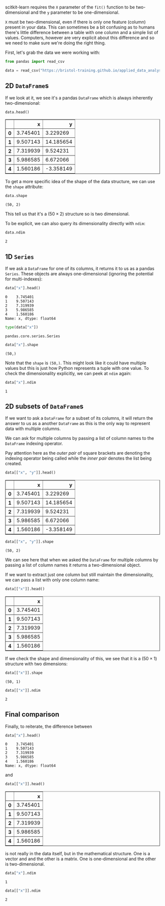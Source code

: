 scitkit-learn requires the `X` parameter of the `fit()` function to be two-dimensional and the `y` parameter to be one-dimensional.

`X` must be two-dimensional, even if there is only one feature (column) present in your data. This can sometimes be a bit confusing as to humans there's little difference between a table with one column and a simple list of values. Computers, however are very explicit about this difference and so we need to make sure we're doing the right thing.

First, let's grab the data we were working with:


```python
from pandas import read_csv

data = read_csv("https://bristol-training.github.io/applied_data_analysis_in_python/linear.csv")
```

## 2D `DataFrame`s

If we look at it, we see it's a pandas `DataFrame` which is always inherently two-dimensional:


```python
data.head()
```




<div>
<style scoped>
    .dataframe tbody tr th:only-of-type {
        vertical-align: middle;
    }

    .dataframe tbody tr th {
        vertical-align: top;
    }

    .dataframe thead th {
        text-align: right;
    }
</style>
<table border="1" class="dataframe">
  <thead>
    <tr style="text-align: right;">
      <th></th>
      <th>x</th>
      <th>y</th>
    </tr>
  </thead>
  <tbody>
    <tr>
      <th>0</th>
      <td>3.745401</td>
      <td>3.229269</td>
    </tr>
    <tr>
      <th>1</th>
      <td>9.507143</td>
      <td>14.185654</td>
    </tr>
    <tr>
      <th>2</th>
      <td>7.319939</td>
      <td>9.524231</td>
    </tr>
    <tr>
      <th>3</th>
      <td>5.986585</td>
      <td>6.672066</td>
    </tr>
    <tr>
      <th>4</th>
      <td>1.560186</td>
      <td>-3.358149</td>
    </tr>
  </tbody>
</table>
</div>



To get a more specific idea of the shape of the data structure, we can use the `shape` attribute:


```python
data.shape
```




    (50, 2)



This tell us that it's a $(50 \times 2)$ structure so is two dimensional.

To be explicit, we can also query its dimensionality directly with `ndim`:


```python
data.ndim
```




    2



## 1D `Series`

If we ask a `DataFrame` for one of its columns, it returns it to us as a pandas `Series`. These objects are always one-dimensional (ignoring the potential for multi-indexes):


```python
data["x"].head()
```




    0    3.745401
    1    9.507143
    2    7.319939
    3    5.986585
    4    1.560186
    Name: x, dtype: float64




```python
type(data["x"])
```




    pandas.core.series.Series




```python
data["x"].shape
```




    (50,)



Note that the `shape` is `(50,)`. This might look like it could have multiple values but this is just how Python represents a tuple with one value. To check the dimensionality explicitly, we can peek at `ndim` again:


```python
data["x"].ndim
```




    1



## 2D subsets of `DataFrame`s

If we want to ask a `DataFrame` for a subset of its columns, it will return the answer to us as a another `DataFrame` as this is the only way to represent data with multiple columns.

We can ask for multiple columns by passing a list of column names to the `DataFrame` indexing operator.

Pay attention here as the *outer pair* of square brackets are denoting the indexing operator being called while the *inner pair* denotes the list being created.


```python
data[["x", "y"]].head()
```




<div>
<style scoped>
    .dataframe tbody tr th:only-of-type {
        vertical-align: middle;
    }

    .dataframe tbody tr th {
        vertical-align: top;
    }

    .dataframe thead th {
        text-align: right;
    }
</style>
<table border="1" class="dataframe">
  <thead>
    <tr style="text-align: right;">
      <th></th>
      <th>x</th>
      <th>y</th>
    </tr>
  </thead>
  <tbody>
    <tr>
      <th>0</th>
      <td>3.745401</td>
      <td>3.229269</td>
    </tr>
    <tr>
      <th>1</th>
      <td>9.507143</td>
      <td>14.185654</td>
    </tr>
    <tr>
      <th>2</th>
      <td>7.319939</td>
      <td>9.524231</td>
    </tr>
    <tr>
      <th>3</th>
      <td>5.986585</td>
      <td>6.672066</td>
    </tr>
    <tr>
      <th>4</th>
      <td>1.560186</td>
      <td>-3.358149</td>
    </tr>
  </tbody>
</table>
</div>




```python
data[["x", "y"]].shape
```




    (50, 2)



We can see here that when we asked the `DataFrame` for multiple columns by passing a list of column names it returns a two-dimensional object.

If we want to extract just one column but still maintain the dimensionality, we can pass a list with only one column name:


```python
data[["x"]].head()
```




<div>
<style scoped>
    .dataframe tbody tr th:only-of-type {
        vertical-align: middle;
    }

    .dataframe tbody tr th {
        vertical-align: top;
    }

    .dataframe thead th {
        text-align: right;
    }
</style>
<table border="1" class="dataframe">
  <thead>
    <tr style="text-align: right;">
      <th></th>
      <th>x</th>
    </tr>
  </thead>
  <tbody>
    <tr>
      <th>0</th>
      <td>3.745401</td>
    </tr>
    <tr>
      <th>1</th>
      <td>9.507143</td>
    </tr>
    <tr>
      <th>2</th>
      <td>7.319939</td>
    </tr>
    <tr>
      <th>3</th>
      <td>5.986585</td>
    </tr>
    <tr>
      <th>4</th>
      <td>1.560186</td>
    </tr>
  </tbody>
</table>
</div>



If we check the shape and dimensionality of this, we see that it is a $(50 \times 1)$ structure with two dimensions:


```python
data[["x"]].shape
```




    (50, 1)




```python
data[["x"]].ndim
```




    2



## Final comparison

Finally, to reiterate, the difference between


```python
data["x"].head()
```




    0    3.745401
    1    9.507143
    2    7.319939
    3    5.986585
    4    1.560186
    Name: x, dtype: float64



and


```python
data[["x"]].head()
```




<div>
<style scoped>
    .dataframe tbody tr th:only-of-type {
        vertical-align: middle;
    }

    .dataframe tbody tr th {
        vertical-align: top;
    }

    .dataframe thead th {
        text-align: right;
    }
</style>
<table border="1" class="dataframe">
  <thead>
    <tr style="text-align: right;">
      <th></th>
      <th>x</th>
    </tr>
  </thead>
  <tbody>
    <tr>
      <th>0</th>
      <td>3.745401</td>
    </tr>
    <tr>
      <th>1</th>
      <td>9.507143</td>
    </tr>
    <tr>
      <th>2</th>
      <td>7.319939</td>
    </tr>
    <tr>
      <th>3</th>
      <td>5.986585</td>
    </tr>
    <tr>
      <th>4</th>
      <td>1.560186</td>
    </tr>
  </tbody>
</table>
</div>



is not really in the data itself, but in the mathematical structure. One is a vector and and the other is a matrix. One is one-dimensional and the other is two-dimensional. 


```python
data["x"].ndim
```




    1




```python
data[["x"]].ndim
```




    2


